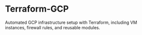 # Terraform-GCP
Automated GCP infrastructure setup with Terraform, including VM instances, firewall rules, and reusable modules.

